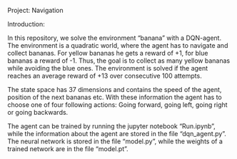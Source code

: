 Project: Navigation

Introduction:

In this repository, we solve the environment “banana” with a DQN-agent. The environment is a quadratic world, where the agent has to navigate and collect bananas. For yellow bananas he gets a reward of +1, for blue bananas a reward of -1. Thus, the goal is to collect as many yellow bananas while avoiding the blue ones. 
The environment is solved if the agent reaches an average reward of +13 over consecutive 100 attempts.

The state space has 37 dimensions and contains the speed of the agent, position of the next bananas etc. With these information the agent has to choose one of four following actions: Going forward, going left, going right or going backwards. 

The agent can be trained by running the jupyter notebook “Run.ipynb”, while the information about the agent are stored in the file “dqn_agent.py”. The neural network is stored in the file “model.py”, while the weights of a trained network are in the file “model.pt”.
